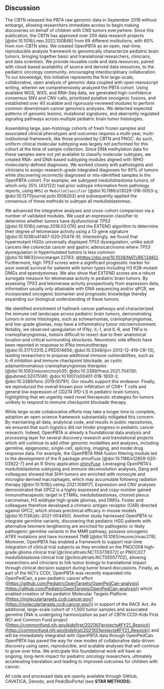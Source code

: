## Discussion

The CBTN released the PBTA raw genomic data in September 2018 without embargo, allowing researchers immediate access to begin making discoveries on behalf of children with CNS tumors everywhere.
Since this publication, the CBTN has approved over 200 data research projects [@doi:10.1016/j.neo.2022.100846] from 69 different institutions, with 60% from non-CBTN sites.
We created OpenPBTA as an open, real-time, reproducible analysis framework to genomically characterize pediatric brain tumors, bringing together basic and translational researchers, clinicians, and data scientists.
We provide reusable code and data resources, paired with cloud-based availability of source and derived data resources, to the pediatric oncology community, encouraging interdisciplinary collaboration.
To our knowledge, this initiative represents the first large-scale, collaborative, open analysis of genomic data coupled with open manuscript writing, wherein we comprehensively analyzed the PBTA cohort.
Using available WGS, WXS, and RNA-Seq data, we generated high-confidence consensus SNV and CNV calls, prioritized putative oncogenic fusions, and established over 40 scalable and rigorously-reviewed modules to perform common downstream cancer genomics analyses.
We detected expected patterns of genomic lesions, mutational signatures, and aberrantly regulated signaling pathways across multiple pediatric brain tumor histologies.

Assembling large, pan-histology cohorts of fresh frozen samples and associated clinical phenotypes and outcomes requires a multi-year, multi-institutional framework, like those provided by CBTN and PNOC.
As such, uniform clinical molecular subtyping was largely not performed for this cohort at the time of sample collection.
Since DNA methylation data for these samples were not yet available to classify molecular subtypes, we created RNA- and DNA-based subtyping modules aligned with WHO molecularly-defined diagnoses.
We worked closely with pathologists and clinicians to assign research-grade integrated diagnoses for 60% of tumors while discovering incorrectly diagnosed or mis-identified samples in the OpenPBTA cohort.
For example, we subtyped medulloblastoma tumors, of which only 35% (43/122) had prior subtype information from pathology reports, using `MMS2` or `MedulloClassifier` [@doi:10.1186/s13029-016-0053-y; @doi:10.1371/journal.pcbi.1008263] and subsequently applied the consensus of these methods to subtype all medulloblastomas.

We advanced the integrative analyses and cross-cohort comparison via a number of validated modules.
We used an expression classifier to determine whether tumors have dysfunctional _TP53_ [@doi:10.1016/j.celrep.2018.03.076] and the EXTEND algorithm to determine their degree of telomerase activity using a 13-gene signature [@doi:10.1038/s41467-020-20474-9].
Interestingly, we found that hypermutant HGGs universally displayed _TP53_ dysregulation, unlike adult cancers like colorectal cancer and gastric adenocarcinoma where _TP53_ dysregulation in hypermutated tumors is less common [@doi:10.18632/oncotarget.22783; @https://doi.org/10.1038/NATURE13480].
Furthermore, high _TP53_ scores were a significant prognostic marker for poor overall survival for patients with tumor types including H3 K28-mutant DMGs and ependymomas.
We also show that EXTEND scores are a robust surrogate measure for telomerase activity in pediatric brain tumors.
By assessing _TP53_ and telomerase activity prospectively from expression data, information usually only attainable with DNA sequencing and/or qPCR, we incorporated oncogenic biomarker and prognostic knowledge thereby expanding our biological understanding of these tumors.

We identified enrichment of hallmark cancer pathways and characterized the immune cell landscape across pediatric brain tumors, demonstrating tumors in some histologies, such as schwannomas, craniopharyngiomas, and low-grade gliomas, may have a inflammatory tumor microenvironment.
Notably, we observed upregulation of IFN$\gamma$, IL-1, and IL-6, and TNF$\alpha$ in craniopharyngiomas, tumors difficult to resect due to their anatomical location and critical surrounding structures.
Neurotoxic side effects have been reported in response to IFN$\alpha$ immunotherapy [@doi:10.3171/2015.2.PEDS14656; @doi:10.5348/ijcri-2013-12-419-CR-13], leading researchers to propose additional immune vulnerabilities, such as IL-6 inhibition and immune checkpoint blockade, as cystic adamantinomatous craniopharyngiomas therapies [@doi:10.1093/neuonc/noy035; @doi:10.3389/fneur.2021.704130; @pubmed:32075140; @doi:10.1007/s00401-018-1830-2; @doi:10.3389/fonc.2019.00791].
Our results support this endeavor.
Finally, we reproduced the overall known poor infiltration of CD8+ T cells and general low expression of _CD274_ (PD-L1) in pediatric brain tumors, highlighting that we urgently need novel therapeutic strategies for tumors unlikely to respond to immune checkpoint blockade therapy.

While large-scale collaborative efforts may take a longer time to complete, adoption an open science framework substantially mitigated this concern.
By maintaining all data, analytical code, and results in public repositories, we ensured that such logistics did not hinder progress in pediatric cancer research.
Indeed, OpenPBTA is already a foundational data analysis and processing layer for several discovery research and translational projects which will continue to add other genomic modalities and analyses, including germline, epigenomic, single-cell, splicing, imaging, and model drug response data.
For example, the OpenPBTA RNA fusion filtering module led to the development of the R package _annoFuse_ [@doi:10.1186/s12859-020-03922-7] and an R Shiny application [_shinyFuse_](http://shiny.imbei.uni-mainz.de:3838/shinyFuse/).
Leveraging OpenPBTA's medulloblastoma subtyping and immune deconvolution analyses, Dang and colleagues showed that SHH tumors are enriched with monocyte and microglia-derived macrophages, which may accumulate following radiation therapy [@doi:10.1016/j.celrep.2021.108917].
Expression and CNV analyses demonstrated that _GPC2_ is a highly expressed and copy-number gained immunotherapeutic target in ETMRs, medulloblastomas, choroid plexus carcinomas, H3 wildtype high-grade gliomas, and DMGs.
Foster and colleagues therefore developed a chimeric antigen receptor (CAR) directed against _GPC2_, which shows preclinical efficacy in mouse models [@doi:10.1136/jitc-2021-004450].
Another study harnessed OpenPBTA to integrate germline variants, discovering that pediatric HGG patients with alternative telomere lengthening are enriched for pathogenic or likely pathogenic germline variants in the MMR pathway, possess oncogenic _ATRX_ mutations and have increased TMB [@doi:10.1093/neuonc/noac278].
Moreover, OpenPBTA has enabled a framework to support real-time integration of clinical trial subjects as they enrolled on the PNOC008 high-grade glioma clinical trial [@clinicaltrials:NCT03739372] or PNOC027 medulloblastoma clinical trial [@clinicaltrials:NCT05057702], allowing researchers and clinicians to link tumor biology to translational impact through clinical decision support during tumor board discussions.
Finally, as part of the NCI's CCDI, OpenPBTA was recently expanded into OpenPedCan, a pan-pediatric cancer effort ([https://github.com/PediatricOpenTargets/OpenPedCan-analysis](https://github.com/PediatricOpenTargets/OpenPedCan-analysis)) which enabled creation of the pediatric Molecular Targets Platform ([https://moleculartargets.ccdi.cancer.gov/](https://moleculartargets.ccdi.cancer.gov/)) in support of the RACE Act.
An additional, large-scale cohort of >1,500 tumor samples and associated germline DNA is undergoing harmonization as part of CBTN CCDI-Kids First NCI and Common Fund project ([https://commonfund.nih.gov/kidsfirst/2021X01projects#FY21_Resnick](https://commonfund.nih.gov/kidsfirst/2021X01projects#FY21_Resnick)) and will be immediately integrated with OpenPBTA data through OpenPedCan.
OpenPBTA has paved the way for new modes of collaborative data-driven discovery using open, reproducible, and scalable analyses that will continue to grow over time.
We anticipate this foundational work will have an ongoing, long-term impact for pediatric oncology researchers, ultimately accelerating translation and leading to improved outcomes for children with cancer.

All code and processed data are openly available through GitHub, CAVATICA, Zenodo, and PedcBioPortal (see **STAR METHODS**).
